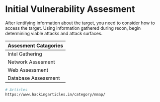 # Initial Vulnerability Assesment
After ientifying information about the target, you need to consider how to access the target. Using information gathered during recon, begin determining viable attacks and attack surfaces.

|**Assesment Catagories**|
|:-----------------------|
|Intel Gathering||
|Network Assesment||
|Web Assessment||
|Database Assessment|| 



```bash
# Articles
https://www.hackingarticles.in/category/nmap/
```

